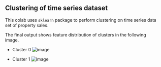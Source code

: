 ## Clustering of time series dataset

This colab uses ```sklearn``` package to perform clustering on time series data set of property sales.

The final output shows feature distribution of clusters in the following image.

- Cluster 0
  ![image](https://github.com/AdityaKulkarni/sjsu/assets/25547842/4903e079-fc0a-4e72-bf3a-e83d302d014d)

- Cluster 1
  ![image](https://github.com/AdityaKulkarni/sjsu/assets/25547842/e1851995-39f1-4576-bf14-b058390b9cc0)
